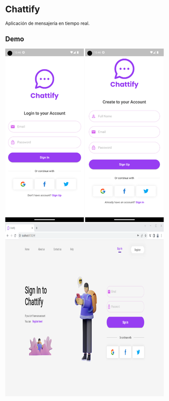 # Chattify

Aplicación de mensajería en tiempo real.

## Demo
 <img src="https://github.com/INGESO-2023-1/grupo_6/blob/main/Screenshots/chattify_mobile_login.png" width="250" height="550">  <img src="https://github.com/INGESO-2023-1/grupo_6/blob/main/Screenshots/chattify_mobile_register.png" width="250" height="550">
<img src="https://github.com/INGESO-2023-1/grupo_6/blob/main/Screenshots/chattify_web.png" width="800" height="550">

